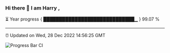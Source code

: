 ### Hi there 👋 I am Harry , 

⏳ Year progress { █████████████████████████████▁ } 99.07 %

---

⏰ Updated on Wed, 28 Dec 2022 14:56:25 GMT

![Progress Bar CI](https://github.com/duykhang68/duykhang68/workflows/Progress%20Bar%20CI/badge.svg)
